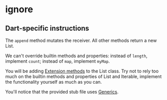 # ignore

## Dart-specific instructions

The `append` method mutates the receiver.
All other methods return a new List.

We can't override builtin methods and properties:
instead of `length`, implement `count`;
instead of `map`, implement `myMap`.

You will be adding [Extension methods][extension] to the List class.
Try not to rely too much on the builtin methods and properties of List and Iterable,
implement the functionality yourself as much as you can.

You'll notice that the provided stub file uses [Generics][generics].

[extension]: https://dart.dev/language/extension-methods
[generics]: https://dart.dev/language/generics
